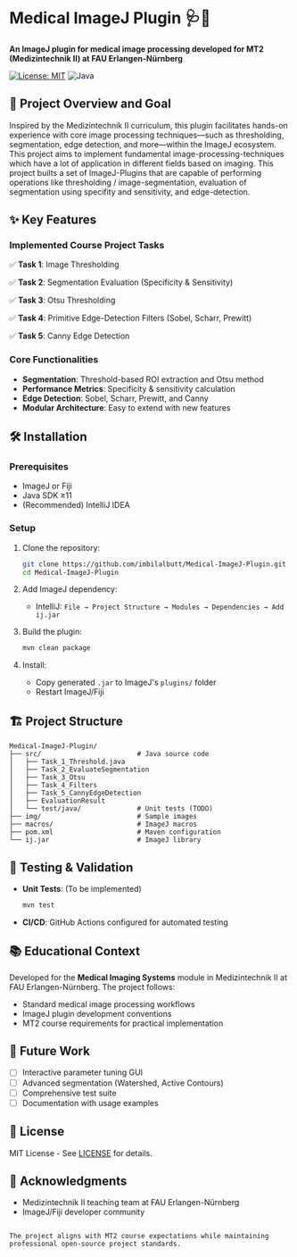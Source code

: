# Medical ImageJ Plugin 🩺🔬  
**An ImageJ plugin for medical image processing developed for MT2 (Medizintechnik II) at FAU Erlangen-Nürnberg**

[![License: MIT](https://img.shields.io/badge/License-MIT-yellow.svg)](https://opensource.org/licenses/MIT)
![Java](https://img.shields.io/badge/Java-11%2B-orange)



## 🎯 Project Overview and Goal
Inspired by the Medizintechnik II curriculum, this plugin facilitates hands-on experience with core image processing techniques—such as thresholding, segmentation, edge detection, and more—within the ImageJ ecosystem. This project aims to implement fundamental image-processing-techniques which have a lot of application in different fields based on imaging. This project builts a set of ImageJ-Plugins that are capable of performing operations like thresholding / image-segmentation, evaluation of segmentation using specifity and sensitivity, and edge-detection.


## ✨ Key Features
### Implemented Course Project Tasks
✅ **Task 1**: Image Thresholding  

✅ **Task 2**: Segmentation Evaluation (Specificity & Sensitivity)  

✅ **Task 3**: Otsu Thresholding  

✅ **Task 4**: Primitive Edge-Detection Filters  (Sobel, Scharr, Prewitt)

✅ **Task 5**: Canny Edge Detection



### Core Functionalities
- **Segmentation**: Threshold-based ROI extraction and Otsu method
- **Performance Metrics**: Specificity & sensitivity calculation
- **Edge Detection**: Sobel, Scharr, Prewitt, and Canny
- **Modular Architecture**: Easy to extend with new features

## 🛠️ Installation
### Prerequisites
- ImageJ or Fiji
- Java SDK ≥11
- (Recommended) IntelliJ IDEA

### Setup
1. Clone the repository:
   ```bash
   git clone https://github.com/imbilalbutt/Medical-ImageJ-Plugin.git
   cd Medical-ImageJ-Plugin
   ```

2. Add ImageJ dependency:
   - IntelliJ: `File → Project Structure → Modules → Dependencies → Add ij.jar`

3. Build the plugin:
   ```bash
   mvn clean package
   ```

4. Install:
   - Copy generated `.jar` to ImageJ's `plugins/` folder
   - Restart ImageJ/Fiji

## 🏗️ Project Structure
```
Medical-ImageJ-Plugin/
├── src/                        # Java source code
│   ├── Task_1_Threshold.java
│   ├── Task_2_EvaluateSegmentation
│   ├── Task_3_Otsu
│   ├── Task_4_Filters
│   ├── Task_5_CannyEdgeDetection
│   ├── EvaluationResult
│   └── test/java/              # Unit tests (TODO)
├── img/                        # Sample images
├── macros/                     # ImageJ macros
├── pom.xml                     # Maven configuration
└── ij.jar                      # ImageJ library
```

## 🧪 Testing & Validation
- **Unit Tests**: (To be implemented)
  ```bash
  mvn test
  ```
- **CI/CD**: GitHub Actions configured for automated testing

## 📚 Educational Context
Developed for the **Medical Imaging Systems** module in Medizintechnik II at FAU Erlangen-Nürnberg. The project follows:
- Standard medical image processing workflows
- ImageJ plugin development conventions
- MT2 course requirements for practical implementation

## 🔮 Future Work
- [ ] Interactive parameter tuning GUI
- [ ] Advanced segmentation (Watershed, Active Contours)
- [ ] Comprehensive test suite
- [ ] Documentation with usage examples

## 📜 License
MIT License - See [LICENSE](LICENSE) for details.

## 🙏 Acknowledgments
- Medizintechnik II teaching team at FAU Erlangen-Nürnberg
- ImageJ/Fiji developer community
```

The project aligns with MT2 course expectations while maintaining professional open-source project standards.
